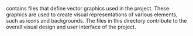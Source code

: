 contains files that define vector graphics used in the project. These graphics are used to create visual representations of various elements, such as icons and backgrounds. The files in this directory contribute to the overall visual design and user interface of the project.